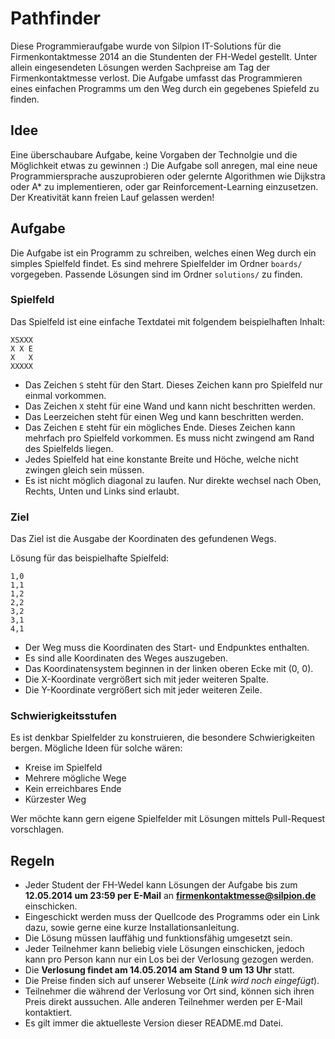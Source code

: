 # Pathfinder

Diese Programmieraufgabe wurde von Silpion IT-Solutions für die Firmenkontaktmesse 2014 an die Stundenten der FH-Wedel gestellt. Unter allein eingesendeten Lösungen werden Sachpreise am Tag der Firmenkontaktmesse verlost. Die Aufgabe umfasst das Programmieren eines einfachen Programms um den Weg durch ein gegebenes Spiefeld zu finden.

## Idee

Eine überschaubare Aufgabe, keine Vorgaben der Technolgie und die Möglichkeit etwas zu gewinnen :)
Die Aufgabe soll anregen, mal eine neue Programmiersprache auszuprobieren oder gelernte Algorithmen wie Dijkstra oder A* zu implementieren, oder gar Reinforcement-Learning einzusetzen. Der Kreativität kann freien Lauf gelassen werden!

## Aufgabe

Die Aufgabe ist ein Programm zu schreiben, welches einen Weg durch ein simples Spielfeld findet. Es sind mehrere Spielfelder im Ordner `boards/` vorgegeben. Passende Lösungen sind im Ordner `solutions/` zu finden.

### Spielfeld

Das Spielfeld ist eine einfache Textdatei mit folgendem beispielhaften Inhalt:

```
XSXXX
X X E
X   X
XXXXX
```

* Das Zeichen `S` steht für den Start. Dieses Zeichen kann pro Spielfeld nur einmal vorkommen.
* Das Zeichen `X` steht für eine Wand und kann nicht beschritten werden.
* Das Leerzeichen steht für einen Weg und kann beschritten werden.
* Das Zeichen `E` steht für ein mögliches Ende. Dieses Zeichen kann mehrfach pro Spielfeld vorkommen. Es muss nicht zwingend am Rand des Spielfelds liegen.
* Jedes Spielfeld hat eine konstante Breite und Höche, welche nicht zwingen gleich sein müssen.
* Es ist nicht möglich diagonal zu laufen. Nur direkte wechsel nach Oben, Rechts, Unten und Links sind erlaubt.


### Ziel

Das Ziel ist die Ausgabe der Koordinaten des gefundenen Wegs.

Lösung für das beispielhafte Spielfeld:

```
1,0
1,1
1,2
2,2
3,2
3,1
4,1
```

* Der Weg muss die Koordinaten des Start- und Endpunktes enthalten.
* Es sind alle Koordinaten des Weges auszugeben.
* Das Koordinatensystem beginnen in der linken oberen Ecke mit (0, 0).
* Die X-Koordinate vergrößert sich mit jeder weiteren Spalte.
* Die Y-Koordinate vergrößert sich mit jeder weiteren Zeile.

### Schwierigkeitsstufen

Es ist denkbar Spielfelder zu konstruieren, die besondere Schwierigkeiten bergen.
Mögliche Ideen für solche wären:

* Kreise im Spielfeld
* Mehrere mögliche Wege
* Kein erreichbares Ende
* Kürzester Weg

Wer möchte kann gern eigene Spielfelder mit Lösungen mittels Pull-Request vorschlagen.

## Regeln

* Jeder Student der FH-Wedel kann Lösungen der Aufgabe bis zum **12.05.2014 um 23:59 per E-Mail** an **firmenkontaktmesse@silpion.de** einschicken.
* Eingeschickt werden muss der Quellcode des Programms oder ein Link dazu, sowie gerne eine kurze Installationsanleitung.
* Die Lösung müssen lauffähig und funktionsfähig umgesetzt sein.
* Jeder Teilnehmer kann beliebig viele Lösungen einschicken, jedoch kann pro Person kann nur ein Los bei der Verlosung gezogen werden.
* Die **Verlosung findet am 14.05.2014 am Stand 9 um 13 Uhr** statt.
* Die Preise finden sich auf unserer Webseite (_Link wird noch eingefügt_).
* Teilnehmer die während der Verlosung vor Ort sind, können sich ihren Preis direkt aussuchen. Alle anderen Teilnehmer werden per E-Mail kontaktiert.
* Es gilt immer die aktuelleste Version dieser README.md Datei.

